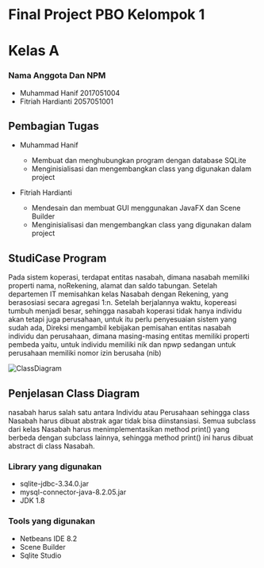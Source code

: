 # Final Project PBO Kelompok 1 
# Kelas A

### Nama Anggota Dan NPM
* Muhammad Hanif 2017051004
* Fitriah Hardianti 2057051001

## Pembagian Tugas

* Muhammad Hanif
   - Membuat dan menghubungkan program dengan database SQLite
   - Menginisialisasi dan mengembangkan class yang digunakan dalam project

* Fitriah Hardianti
   - Mendesain dan membuat GUI menggunakan JavaFX dan Scene Builder
   - Menginisialisasi dan mengembangkan class yang digunakan dalam project

## StudiCase Program
Pada sistem koperasi, terdapat entitas nasabah, dimana nasabah  memiliki properti nama, noRekening, alamat dan saldo tabungan. Setelah departemen IT  memisahkan kelas Nasabah dengan Rekening, yang berasosiasi secara agregasi 1:n.
Setelah berjalannya waktu, kopereasi tumbuh menjadi besar, sehingga nasabah koperasi tidak hanya individu akan tetapi juga perusahaan, untuk itu perlu penyesuaian sistem yang sudah ada, Direksi mengambil kebijakan pemisahan entitas nasabah individu dan perusahaan, dimana masing-masing entitas memiliki properti pembeda yaitu, untuk individu memiliki nik dan npwp sedangan untuk perusahaan memiliki nomor izin berusaha (nib)

![ClassDiagram](https://user-images.githubusercontent.com/83523392/147461347-33a10728-6f44-4386-bef7-4ab9ea15ec2e.png)
## Penjelasan Class Diagram
nasabah harus salah satu antara Individu atau Perusahaan sehingga class Nasabah harus dibuat abstrak agar tidak bisa diinstansiasi. Semua subclass dari kelas Nasabah harus menimplementasikan method print() yang berbeda dengan subclass lainnya, sehingga method print() ini harus dibuat abstract di class Nasabah.

### Library yang digunakan
- sqlite-jdbc-3.34.0.jar
- mysql-connector-java-8.2.05.jar
- JDK 1.8

### Tools yang digunakan
- Netbeans IDE 8.2
- Scene Builder
- Sqlite Studio

